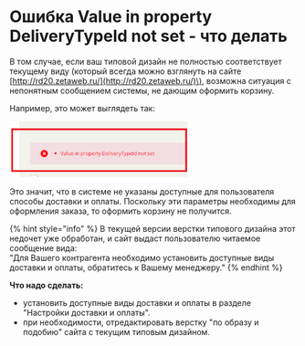 # Ошибка Value in property DeliveryTypeId not set - что делать

В том случае, если ваш типовой дизайн не полностью соответствует текущему виду \(который всегда можно взглянуть на сайте [http://rd20.zetaweb.ru/](http://rd20.zetaweb.ru/)\), возможна ситуация с непонятным сообщением системы, не дающим оформить корзину.

Например, это может выглядеть так:

![Value in property DeliveryTypeId not set](../.gitbook/assets/image%20%2832%29.png)

Это значит, что в системе не указаны доступные для пользователя способы доставки и оплаты. Поскольку эти параметры необходимы для оформления заказа, то оформить корзину не получится.

{% hint style="info" %}
В текущей версии верстки типового дизайна этот недочет уже обработан, и сайт выдаст пользователю читаемое сообщение вида:  
"Для Вашего контрагента необходимо установить доступные виды доставки и оплаты, обратитесь к Вашему менеджеру."
{% endhint %}

**Что надо сделать:**

* установить доступные виды доставки и оплаты в разделе "Настройки доставки и оплаты".
* при необходимости, отредактировать верстку "по образу и подобию" сайта с текущим типовым дизайном.

